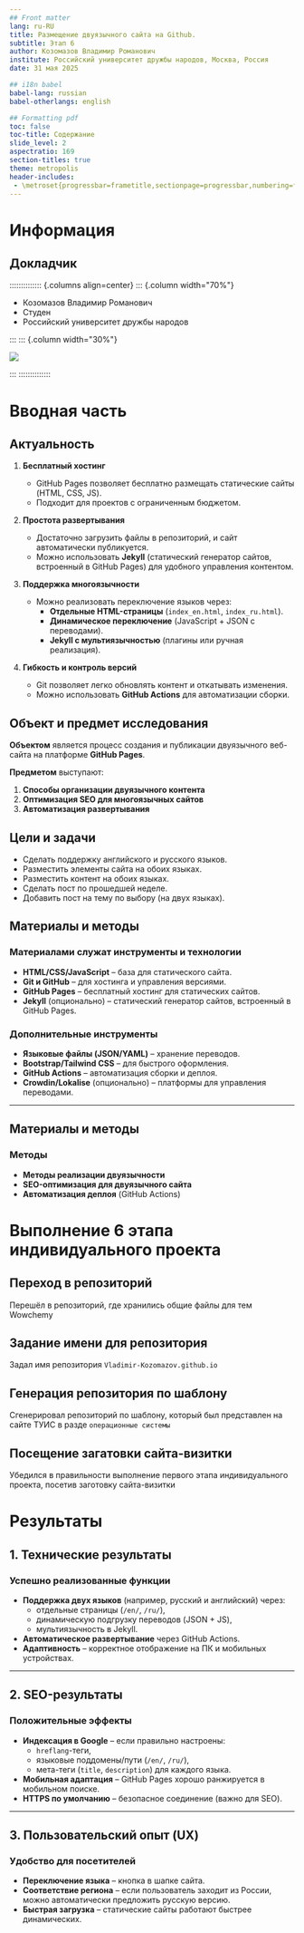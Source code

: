 ```yaml
---
## Front matter
lang: ru-RU
title: Размещение двуязычного сайта на Github.
subtitle: Этап 6
author: Козомазов Владимир Романович
institute: Российский университет дружбы народов, Москва, Россия
date: 31 мая 2025

## i18n babel
babel-lang: russian
babel-otherlangs: english

## Formatting pdf
toc: false
toc-title: Содержание
slide_level: 2
aspectratio: 169
section-titles: true
theme: metropolis
header-includes:
 - \metroset{progressbar=frametitle,sectionpage=progressbar,numbering=fraction}
---
```


# Информация

## Докладчик

:::::::::::::: {.columns align=center}
::: {.column width="70%"}

  * Козомазов Владимир Романович
  * Студен
  * Российский университет дружбы народов

:::
::: {.column width="30%"}

![](./image/001.jpg)

:::
::::::::::::::

# Вводная часть

## Актуальность

1. **Бесплатный хостинг**  
   - GitHub Pages позволяет бесплатно размещать статические сайты (HTML, CSS, JS).  
   - Подходит для проектов с ограниченным бюджетом.  

2. **Простота развертывания**  
   - Достаточно загрузить файлы в репозиторий, и сайт автоматически публикуется.  
   - Можно использовать **Jekyll** (статический генератор сайтов, встроенный в GitHub Pages) для удобного управления контентом.  

3. **Поддержка многоязычности**  
   - Можно реализовать переключение языков через:  
     - **Отдельные HTML-страницы** (`index_en.html`, `index_ru.html`).  
     - **Динамическое переключение** (JavaScript + JSON с переводами).  
     - **Jekyll с мультиязычностью** (плагины или ручная реализация).  

4. **Гибкость и контроль версий**  
   - Git позволяет легко обновлять контент и откатывать изменения.  
   - Можно использовать **GitHub Actions** для автоматизации сборки.    

## Объект и предмет исследования

**Объектом** является процесс создания и публикации двуязычного веб-сайта на платформе **GitHub Pages**.  

**Предметом** выступают:  
1. **Способы организации двуязычного контента**  
2. **Оптимизация SEO для многоязычных сайтов**   
3. **Автоматизация развертывания**  

## Цели и задачи

- Сделать поддержку английского и русского языков.
- Разместить элементы сайта на обоих языках.
- Разместить контент на обоих языках.
- Сделать пост по прошедшей неделе.
- Добавить пост на тему по выбору (на двух языках).

## Материалы и методы

### **Материалами служат инструменты и технологии**
- **HTML/CSS/JavaScript** – база для статического сайта.  
- **Git и GitHub** – для хостинга и управления версиями.  
- **GitHub Pages** – бесплатный хостинг для статических сайтов.  
- **Jekyll** (опционально) – статический генератор сайтов, встроенный в GitHub Pages.  

### **Дополнительные инструменты**  
- **Языковые файлы (JSON/YAML)** – хранение переводов.  
- **Bootstrap/Tailwind CSS** – для быстрого оформления.  
- **GitHub Actions** – автоматизация сборки и деплоя.  
- **Crowdin/Lokalise** (опционально) – платформы для управления переводами.  

---

## Материалы и методы
### **Методы**
- **Методы реализации двуязычности**
- **SEO-оптимизация для двуязычного сайта**
- **Автоматизация деплоя** (GitHub Actions)


# Выполнение 6 этапа индивидуального проекта

## Переход в репозиторий

Перешёл в репозиторий, где хранились общие файлы для тем Wowchemy

## Задание имени для репозитория

Задал имя репозитория `Vladimir-Kozomazov.github.io`

## Генерация репозитория по шаблону

Сгенерировал репозиторий по шаблону, который был представлен на сайте ТУИС в разде `операционные системы`

## Посещение загатовки сайта-визитки

Убедился в правильности выполнение первого этапа индивидуального проекта, посетив заготовку сайта-визитки

# Результаты

## **1. Технические результаты**  

###  Успешно реализованные функции   
- **Поддержка двух языков** (например, русский и английский) через:  
  - отдельные страницы (`/en/`, `/ru/`),  
  - динамическую подгрузку переводов (JSON + JS),  
  - мультиязычность в Jekyll.  
- **Автоматическое развертывание** через GitHub Actions.  
- **Адаптивность** – корректное отображение на ПК и мобильных устройствах.  

---

## **2. SEO-результаты**  

###  Положительные эффекты  
- **Индексация в Google** – если правильно настроены:  
  - `hreflang`-теги,  
  - языковые поддомены/пути (`/en/`, `/ru/`),  
  - мета-теги (`title`, `description`) для каждого языка.  
- **Мобильная адаптация** – GitHub Pages хорошо ранжируется в мобильном поиске.  
- **HTTPS по умолчанию** – безопасное соединение (важно для SEO).  

---

## **3. Пользовательский опыт (UX)**  

### Удобство для посетителей 
- **Переключение языка** – кнопка в шапке сайта.  
- **Соответствие региона** – если пользователь заходит из России, можно автоматически предложить русскую версию.  
- **Быстрая загрузка** – статические сайты работают быстрее динамических.  